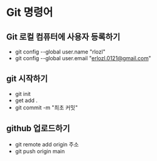 # Git 명령어

## Git 로컬 컴퓨터에 사용자 등록하기

- git config --global user.name "rlozl"
- git config --global user.email "erlozl.0121@gmail.com"

## git 시작하기

- git init
- get add .
- git commit -m "최초 커밋"

## github 업로드하기

- git remote add origin 주소
- git push origin main
